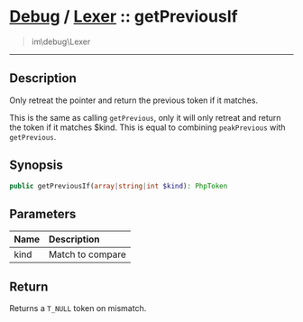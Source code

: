 # [Debug](debug.md) / [Lexer](debug-Lexer.md) :: getPreviousIf
 > im\debug\Lexer
____

## Description
Only retreat the pointer and return the previous token if it matches.

This is the same as calling `getPrevious`, only it will only retreat and
return the token if it matches $kind. This is equal to combining
`peakPrevious` with `getPrevious`.

## Synopsis
```php
public getPreviousIf(array|string|int $kind): PhpToken
```

## Parameters
| Name | Description |
| :--- | :---------- |
| kind | Match to compare |

## Return
Returns a `T_NULL` token on mismatch.

